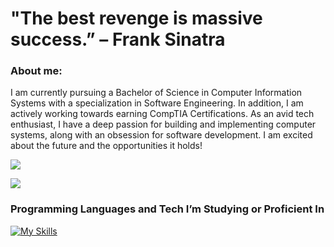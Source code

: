 # "The best revenge is massive success.” – Frank Sinatra


### About me:
I am currently pursuing a Bachelor of Science in Computer Information Systems with a specialization in Software Engineering. In addition, I am actively working towards earning CompTIA Certifications. As an avid tech enthusiast, I have a deep passion for building and implementing computer systems, along with an obsession for software development. I am excited about the future and the opportunities it holds! 

![](https://komarev.com/ghpvc/?username=ts-at4dm&color=00FFFF&style=plastic)


![](https://custom-icon-badges.demolab.com/github/last-commit/DenverCoder1/custom-icon-badges?logo=history&logoColor=00FF00&style=plastic)

### Programming Languages and Tech I’m Studying or Proficient In

[![My Skills](https://skillicons.dev/icons?i=html,css,py,go,cs,js,mysql,vscode,neovim,linux,ubuntu,windows,apple,bootstrap,discord&perline=10)](https://skillicons.dev)
